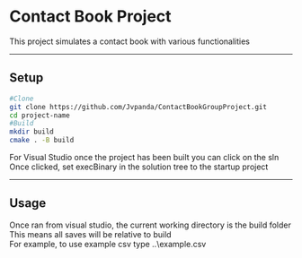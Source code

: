 # Contact Book Project

This project simulates a contact book with various functionalities

---

## Setup

```bash
#Clone
git clone https://github.com/Jvpanda/ContactBookGroupProject.git
cd project-name
#Build
mkdir build
cmake . -B build
```
<p>For Visual Studio once the project has been built you can click on the sln
<br>Once clicked, set execBinary in the solution tree to the startup project
</p>

---

## Usage
<p>Once ran from visual studio, the current working directory is the build folder
<br>This means all saves will be relative to build
<br>For example, to use example csv type ..\example.csv
</p>
